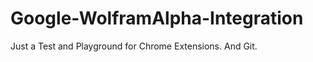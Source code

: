 Google-WolframAlpha-Integration
===============================

Just a Test and Playground for Chrome Extensions. And Git.
